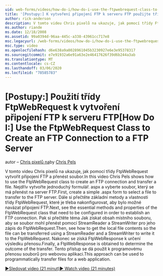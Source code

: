 ```yaml
---
uid: web-forms/videos/how-do-i/how-do-i-use-the-ftpwebrequest-class-to-create-an-ftp-connection-to-a-ftp-server
title: '[Postupy:] K vytvoření připojení FTP k serveru FTP použijte třídu FtpWebRequest | Microsoft Docs'
author: rick-anderson
description: V tomto videu Chris pixelů na ukazuje, jak pomocí třídy FtpWebRequest vytvořit připojení FTP a přenést soubor. Nejdřív vytvořte jednoduchý formulář. aspx pro ybrat...
ms.author: riande
ms.date: 12/18/2008
ms.assetid: 99a0394d-96aa-445c-a338-43961cc717e8
msc.legacyurl: /web-forms/videos/how-do-i/how-do-i-use-the-ftpwebrequest-class-to-create-an-ftp-connection-to-a-ftp-server
msc.type: video
ms.openlocfilehash: d6e638a9a0028961045b3230927e6e3e95378317
ms.sourcegitcommit: e7e91932a6e91a63e2e46417626f39d6b244a3ab
ms.translationtype: MT
ms.contentlocale: cs-CZ
ms.lasthandoff: 03/06/2020
ms.locfileid: "78585783"
---
```

# <a name="how-do-i-use-the-ftpwebrequest-class-to-create-an-ftp-connection-to-a-ftp-server"></a><span data-ttu-id="fe8ed-104">[Postupy:] Použití třídy FtpWebRequest k vytvoření připojení FTP k serveru FTP</span><span class="sxs-lookup"><span data-stu-id="fe8ed-104">[How Do I:] Use the FtpWebRequest Class to Create an FTP Connection to a FTP Server</span></span>

<span data-ttu-id="fe8ed-105">autor – [Chris pixelů na](https://twitter.com/chrispels)</span><span class="sxs-lookup"><span data-stu-id="fe8ed-105">by [Chris Pels](https://twitter.com/chrispels)</span></span>

<span data-ttu-id="fe8ed-106">V tomto videu Chris pixelů na ukazuje, jak pomocí třídy FtpWebRequest vytvořit připojení FTP a přenést soubor.</span><span class="sxs-lookup"><span data-stu-id="fe8ed-106">In this video Chris Pels shows how to use the FtpWebRequest class to create an FTP connection and transfer a file.</span></span> <span data-ttu-id="fe8ed-107">Nejdřív vytvořte jednoduchý formulář. aspx a vyberte soubor, který se má přenést na server FTP.</span><span class="sxs-lookup"><span data-stu-id="fe8ed-107">First, create a simple .aspx form to select a file to transfer to the FTP server.</span></span> <span data-ttu-id="fe8ed-108">Dále si přečtěte základní metody a vlastnosti třídy FtpWebRequest, které je třeba nakonfigurovat, aby bylo možné navázat připojení FTP.</span><span class="sxs-lookup"><span data-stu-id="fe8ed-108">Next, see the essential methods and properties of the FtpWebRequest class that need to be configured in order to establish an FTP connection.</span></span> <span data-ttu-id="fe8ed-109">Pak si přečtěte téma Jak získat obsah místního souboru, aby se soubor mohl přenést pomocí StreamReader a StreamWriter pro jeho zápis do FtpWebRequest.</span><span class="sxs-lookup"><span data-stu-id="fe8ed-109">Then, see how to get the local file contents so the file can be transferred using a StreamReader and a StreamWriter to write it to the FtpWebRequest.</span></span> <span data-ttu-id="fe8ed-110">Nakonec se získá FtpWebResponse k určení výsledku přenosu.</span><span class="sxs-lookup"><span data-stu-id="fe8ed-110">Finally, a FtpWebResponse is obtained to determine the outcome of the transfer.</span></span> <span data-ttu-id="fe8ed-111">Tento přístup se dá použít k programovému přenosu souborů pro webovou aplikaci.</span><span class="sxs-lookup"><span data-stu-id="fe8ed-111">This approach can be used to programmatically transfer files for a web application.</span></span>

[<span data-ttu-id="fe8ed-112">&#9654;Sledovat video (21 minut)</span><span class="sxs-lookup"><span data-stu-id="fe8ed-112">&#9654; Watch video (21 minutes)</span></span>](https://channel9.msdn.com/Blogs/ASP-NET-Site-Videos/how-do-i-use-the-ftpwebrequest-class-to-create-an-ftp-connection-to-a-ftp-server)
